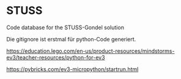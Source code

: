 # STUSS
Code database for the STUSS-Gondel solution

Die gitignore ist erstmal für python-Code generiert.

https://education.lego.com/en-us/product-resources/mindstorms-ev3/teacher-resources/python-for-ev3

https://pybricks.com/ev3-micropython/startrun.html